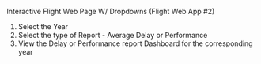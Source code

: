 Interactive Flight Web Page W/ Dropdowns (Flight Web App #2)
1) Select the Year
2) Select the type of Report - Average Delay or Performance
3) View the Delay or Performance report Dashboard for the corresponding year
